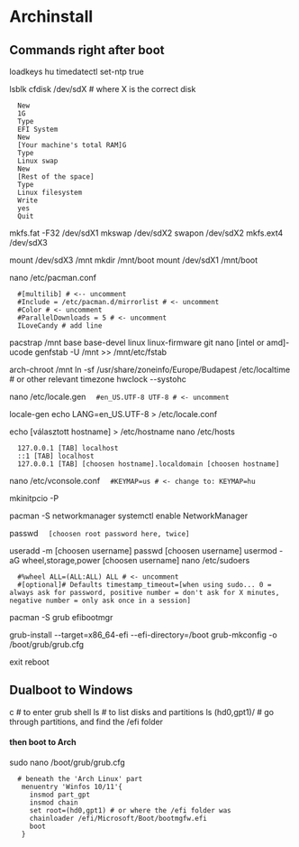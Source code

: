 # Archinstall

## Commands right after boot

loadkeys hu
timedatectl set-ntp true

lsblk
cfdisk /dev/sdX # where X is the correct disk
```
  New
  1G
  Type
  EFI System
  New
  [Your machine's total RAM]G
  Type
  Linux swap
  New
  [Rest of the space]
  Type
  Linux filesystem
  Write
  yes
  Quit
```

mkfs.fat -F32 /dev/sdX1
mkswap /dev/sdX2
swapon /dev/sdX2
mkfs.ext4 /dev/sdX3

mount /dev/sdX3 /mnt
mkdir /mnt/boot
mount /dev/sdX1 /mnt/boot

nano /etc/pacman.conf
```
  #[multilib] # <-- uncomment
  #Include = /etc/pacman.d/mirrorlist # <- uncomment
  #Color # <- uncomment
  #ParallelDownloads = 5 # <- uncomment
  ILoveCandy # add line
```

pacstrap /mnt base base-devel linux linux-firmware git nano [intel or amd]-ucode
genfstab -U /mnt >> /mnt/etc/fstab

arch-chroot /mnt
ln -sf /usr/share/zoneinfo/Europe/Budapest /etc/localtime # or other relevant timezone
hwclock --systohc

nano /etc/locale.gen
```  #en_US.UTF-8 UTF-8 # <- uncomment```

locale-gen
echo LANG=en_US.UTF-8 > /etc/locale.conf

echo [választott hostname] > /etc/hostname
nano /etc/hosts
```
  127.0.0.1 [TAB] localhost
  ::1 [TAB] localhost
  127.0.0.1 [TAB] [choosen hostname].localdomain [choosen hostname]
```

nano /etc/vconsole.conf
```  #KEYMAP=us # <- change to: KEYMAP=hu```

mkinitpcio -P

pacman -S networkmanager
systemctl enable NetworkManager

passwd
```  [choosen root password here, twice]```

useradd -m [choosen username]
passwd [choosen username]
usermod -aG wheel,storage,power [choosen username]
nano /etc/sudoers
```
  #%wheel ALL=(ALL:ALL) ALL # <- uncomment
  #[optional]# Defaults timestamp_timeout=[when using sudo... 0 = always ask for password, positive number = don't ask for X minutes, negative number = only ask once in a session]
```

pacman -S grub efibootmgr

grub-install --target=x86_64-efi --efi-directory=/boot
grub-mkconfig -o /boot/grub/grub.cfg

exit
reboot

## Dualboot to Windows

c # to enter grub shell
ls # to list disks and partitions
ls (hd0,gpt1)/ # go through partitions, and find the /efi folder
#### then boot to Arch
sudo nano /boot/grub/grub.cfg
```
  # beneath the 'Arch Linux' part
   menuentry 'Winfos 10/11'{
     insmod part_gpt
     insmod chain
     set root=(hd0,gpt1) # or where the /efi folder was
     chainloader /efi/Microsoft/Boot/bootmgfw.efi
     boot
   }
```